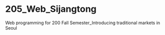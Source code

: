 # 205_Web_Sijangtong
Web programming for 200 Fall Semester_Introducing traditional markets in Seoul
